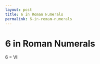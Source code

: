 ```yaml
---
layout: post
title: 6 in Roman Numerals
permalink: 6-in-roman-numerals
---
```


# 6 in Roman Numerals

6 = VI
